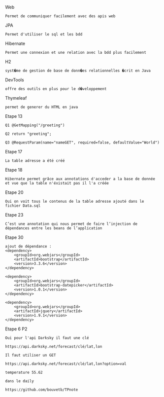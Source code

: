 Web

	Permet de communiquer facilement avec des apis web
	
JPA

	Permet d'utiliser le sql et les bdd
	
Hibernate

	Permet une connexion et une relation avec la bdd plus facilement
	
H2

	syst�me de gestion de base de donn�es relationnelles �crit en Java
	
DevTools

	offre des outils en plus pour le d�veloppement
	
Thymeleaf

	permet de generer du HTML en java
	
Etape 13 

	Q1 @GetMapping("/greeting")
	
	Q2 return "greeting";
	
	Q3 @RequestParam(name="nameGET", required=false, defaultValue="World")
	
Etape 17

	La table adresse a été créé
	
Etape 18

	Hibernate permet grâce aux annotations d'acceder a la base de donnée et vue que la table n'éxistait pas il l'a créée
	
Etape 20

	Oui on voit tous le contenus de la table adresse ajouté dans le fichier Data.sql
	
Etape 23

	C’est une annotation qui nous permet de faire l’injection de dépendances entre les beans de l’application
	
Etape 30 

 	ajout de dépendance :
 	<dependency>
	    <groupId>org.webjars</groupId>
	   	<artifactId>bootstrap</artifactId>
		<version>3.3.6</version>
	</dependency>

	<dependency>
	    <groupId>org.webjars</groupId>
	    <artifactId>bootstrap-datepicker</artifactId>
	    <version>1.0.1</version>
	</dependency>

	<dependency>
	    <groupId>org.webjars</groupId>
	    <artifactId>jquery</artifactId>
	    <version>1.9.1</version>
	</dependency>
	
Etape 6 P2
	
	Oui pour l'api Darksky il faut une clé
	
	https://api.darksky.net/forecast/clé/lat,lon
	
	Il faut utiliser un GET
	
	https://api.darksky.net/forecast/clé/lat,lon?option=val
	
	temperature	55.62
	
	dans le daily
	
	https://github.com/bouvetb/TPnote